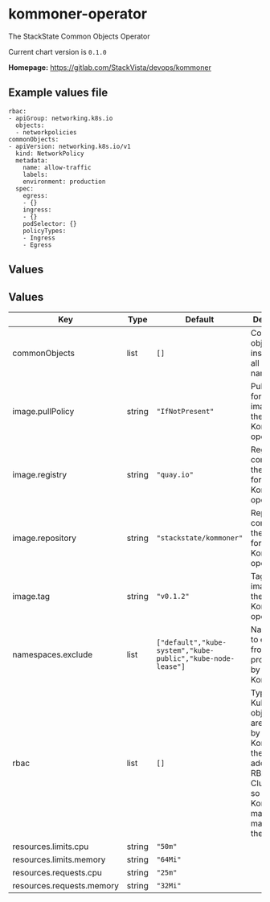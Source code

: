 # kommoner-operator

The StackState Common Objects Operator

Current chart version is `0.1.0`

**Homepage:** <https://gitlab.com/StackVista/devops/kommoner>

## Example values file

````
rbac:
- apiGroup: networking.k8s.io
  objects:
  - networkpolicies
commonObjects:
- apiVersion: networking.k8s.io/v1
  kind: NetworkPolicy
  metadata:
    name: allow-traffic
    labels:
    environment: production
  spec:
    egress:
    - {}
    ingress:
    - {}
    podSelector: {}
    policyTypes:
    - Ingress
    - Egress
````

## Values

## Values

| Key | Type | Default | Description |
|-----|------|---------|-------------|
| commonObjects | list | `[]` | Common objects to be installed in all namespaces |
| image.pullPolicy | string | `"IfNotPresent"` | Pull policy for the image for the Kommoner operator |
| image.registry | string | `"quay.io"` | Registry containing the image for the Kommoner operator |
| image.repository | string | `"stackstate/kommoner"` | Repository containing the image for the Kommoner operator |
| image.tag | string | `"v0.1.2"` | Tag of the image for the Kommoner operator |
| namespaces.exclude | list | `["default","kube-system","kube-public","kube-node-lease"]` | Namespaces to exclude from processing by the Kommoner |
| rbac | list | `[]` | Types of Kubernetes objects that are created by Kommoner, these are added to an RBAC ClusterRole so that Kommoner may manipulate them |
| resources.limits.cpu | string | `"50m"` |  |
| resources.limits.memory | string | `"64Mi"` |  |
| resources.requests.cpu | string | `"25m"` |  |
| resources.requests.memory | string | `"32Mi"` |  |
